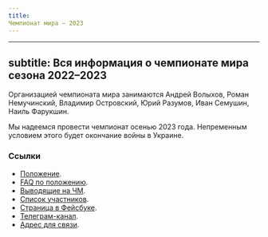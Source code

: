 ```yaml
---
title:
Чемпионат мира — 2023
---
```


---
subtitle: Вся информация о чемпионате мира сезона 2022–2023
---

Организацией чемпионата мира занимаются Андрей Волыхов, Роман Немучинский, Владимир Островский, Юрий Разумов, Иван Семушин, Наиль Фарукшин. 

Мы надеемся провести чемпионат осенью 2023 года. Непременным условием этого будет окончание войны в Украине.

### Ссылки
- [Положение](https://www.maii.li/docs/2022-01-06-polozhenie-o-chempionate-mira/).
- [FAQ по положению](https://www.maii.li/docs/2022-01-06-faq-po-chempionatu-mira/).
- [Выводящие на ЧМ](https://www.maii.li/p/worldchamp-2023-tournaments).
- [Список участников](https://docs.google.com/spreadsheets/d/1Ex7yJibTwEewUS2m74bK2iAPpovrsVMUNVABz7vOQAA/edit#gid=0).
- [Страница в Фейсбуке](https://www.facebook.com/worldchamp.maii).
- [Телеграм-канал](https://t.me/worldchamp_maii).
- [Адрес для связи](mailto:turnir@maii.li).
